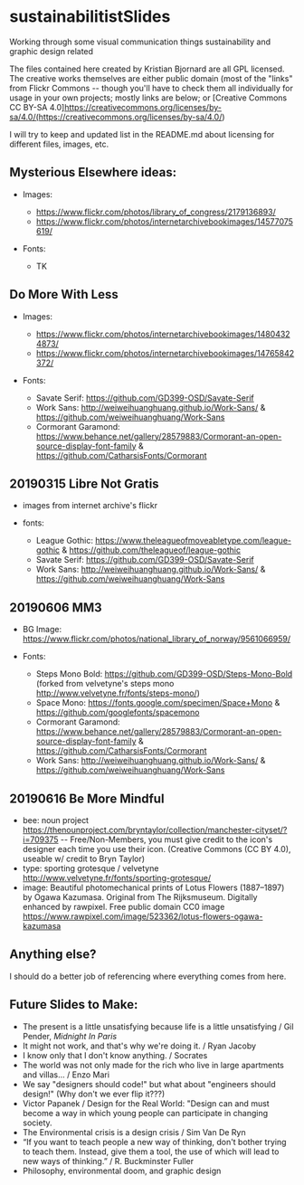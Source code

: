 # sustainabilitistSlides

Working through some visual communication things sustainability and graphic design related

The files contained here created by Kristian Bjornard are all GPL licensed. The creative works themselves are either public domain (most of the "links" from Flickr Commons -- though you'll have to check them all individually for usage in your own projects; mostly links are below; or [Creative Commons CC BY-SA 4.0]<https://creativecommons.org/licenses/by-sa/4.0/(https://creativecommons.org/licenses/by-sa/4.0/>)

I will try to keep and updated list in the README.md about licensing for different files, images, etc.

## Mysterious Elsewhere ideas:

- Images:

  - <https://www.flickr.com/photos/library_of_congress/2179136893/>
  - <https://www.flickr.com/photos/internetarchivebookimages/14577075619/>

- Fonts:

  - TK

## Do More With Less

- Images:

  - <https://www.flickr.com/photos/internetarchivebookimages/14804324873/>
  - <https://www.flickr.com/photos/internetarchivebookimages/14765842372/>

- Fonts:

  - Savate Serif: <https://github.com/GD399-OSD/Savate-Serif>
  - Work Sans: <http://weiweihuanghuang.github.io/Work-Sans/> & <https://github.com/weiweihuanghuang/Work-Sans>
  - Cormorant Garamond: <https://www.behance.net/gallery/28579883/Cormorant-an-open-source-display-font-family> & <https://github.com/CatharsisFonts/Cormorant>

## 20190315 Libre Not Gratis

- images from internet archive's flickr
- fonts:

  - League Gothic: <https://www.theleagueofmoveabletype.com/league-gothic> & <https://github.com/theleagueof/league-gothic>
  - Savate Serif: <https://github.com/GD399-OSD/Savate-Serif>
  - Work Sans: <http://weiweihuanghuang.github.io/Work-Sans/> & <https://github.com/weiweihuanghuang/Work-Sans>

## 20190606 MM3

- BG Image: <https://www.flickr.com/photos/national_library_of_norway/9561066959/>
- Fonts:

  - Steps Mono Bold: <https://github.com/GD399-OSD/Steps-Mono-Bold> (forked from velvetyne's steps mono <http://www.velvetyne.fr/fonts/steps-mono/>)
  - Space Mono: <https://fonts.google.com/specimen/Space+Mono> & <https://github.com/googlefonts/spacemono>
  - Cormorant Garamond: <https://www.behance.net/gallery/28579883/Cormorant-an-open-source-display-font-family> & <https://github.com/CatharsisFonts/Cormorant>
  - Work Sans: <http://weiweihuanghuang.github.io/Work-Sans/> & <https://github.com/weiweihuanghuang/Work-Sans>

## 20190616 Be More Mindful

- bee: noun project <https://thenounproject.com/bryntaylor/collection/manchester-cityset/?i=709375> -- Free/Non-Members, you must give credit to the icon's designer each time you use their icon. (Creative Commons (CC BY 4.0), useable w/ credit to Bryn Taylor)
- type: sporting grotesque / velvetyne <http://www.velvetyne.fr/fonts/sporting-grotesque/>
- image: Beautiful photomechanical prints of Lotus Flowers (1887–1897) by Ogawa Kazumasa. Original from The Rijksmuseum. Digitally enhanced by rawpixel. Free public domain CC0 image <https://www.rawpixel.com/image/523362/lotus-flowers-ogawa-kazumasa>

## Anything else?

I should do a better job of referencing where everything comes from here.

## Future Slides to Make:

- The present is a little unsatisfying because life is a little unsatisfying / Gil Pender, _Midnight In Paris_
- It might not work, and that's why we're doing it. / Ryan Jacoby
- I know only that I don't know anything. / Socrates
- The world was not only made for the rich who live in large apartments and villas... / Enzo Mari
- We say "designers should code!" but what about "engineers should design!" (Why don't we ever flip it???)
- Victor Papanek / Design for the Real World: "Design can and must become a way in which young people can participate in changing society.
- The Environmental crisis is a design crisis / Sim Van De Ryn
- “If you want to teach people a new way of thinking, don't bother trying to teach them. Instead, give them a tool, the use of which will lead to new ways of thinking.” / R. Buckminster Fuller
- Philosophy, environmental doom, and graphic design

